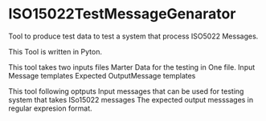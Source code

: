 # ISO15022TestMessageGenarator
Tool to produce test data to test a system that process ISO5022 Messages.

This Tool is written in Pyton.

This tool takes two inputs files 
        Marter Data for the testing in One  file.
        Input Message templates
        Expected OutputMessage templates
        
 This tool following optputs
        Input messages that can be used for testing system that takes ISo15022 messages
        The expected output messsages in regular expresion format.
 
